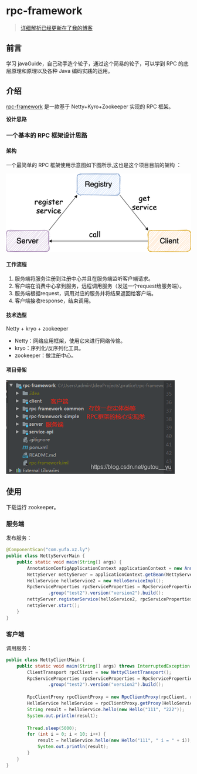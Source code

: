 # rpc-framework

> [详细解析已经更新在了我的博客](https://blog.csdn.net/gutou__yu/category_10410898.html)

## 前言

学习 javaGuide，自己动手造个轮子，通过这个简易的轮子，可以学到 RPC 的底层原理和原理以及各种 Java 编码实践的运用。

## 介绍

 [rpc-framework](https://github.com/lmgty/rpc-framework) 是一款基于 Netty+Kyro+Zookeeper 实现的 RPC 框架。


**设计思路**

### 一个基本的 RPC 框架设计思路

#### 架构
一个最简单的 RPC 框架使用示意图如下图所示,这也是这个项目目前的架构 ：

![](./images/rpc-architure.png)

#### 工作流程
1. 服务端将服务注册到注册中心并且在服务端监听客户端请求。
2. 客户端在消费中心拿到服务，远程调用服务（发送一个request给服务端）。
3. 服务端根据request，调用对应的服务并将结果返回给客户端。
4. 客户端接收response，结束调用。

#### 技术选型
Netty + kryo + zookeeper
* Netty：网络应用框架，使用它来进行网络传输。
* kryo：序列化/反序列化工具。
* zookeeper：做注册中心。

#### 项目骨架
![](./images/项目各模块作用.png)

## 使用
下载运行 zookeeper。

### 服务端
发布服务：
```java
@ComponentScan("com.yufa.xz.ly")
public class NettyServerMain {
    public static void main(String[] args) {
        AnnotationConfigApplicationContext applicationContext = new AnnotationConfigApplicationContext(NettyServerMain.class);
        NettyServer nettyServer = applicationContext.getBean(NettyServer.class);
        HelloService helloService2 = new HelloServiceImpl();
        RpcServiceProperties rpcServiceProperties = RpcServiceProperties.builder()
                .group("test2").version("version2").build();
        nettyServer.registerService(helloService2, rpcServiceProperties);
        nettyServer.start();
    }
}

```

### 客户端
调用服务：
```java
public class NettyClientMain {
    public static void main(String[] args) throws InterruptedException {
        ClientTransport rpcClient = new NettyClientTransport();
        RpcServiceProperties rpcServiceProperties = RpcServiceProperties.builder()
                .group("test2").version("version2").build();

        RpcClientProxy rpcClientProxy = new RpcClientProxy(rpcClient, rpcServiceProperties);
        HelloService helloService = rpcClientProxy.getProxy(HelloService.class);
        String result = helloService.hello(new Hello("111", "222"));
        System.out.println(result);

        Thread.sleep(5000);
        for (int i = 0; i < 10; i++) {
            result = helloService.hello(new Hello("111", " i = " + i));
            System.out.println(result);
        }
    }
}
```
